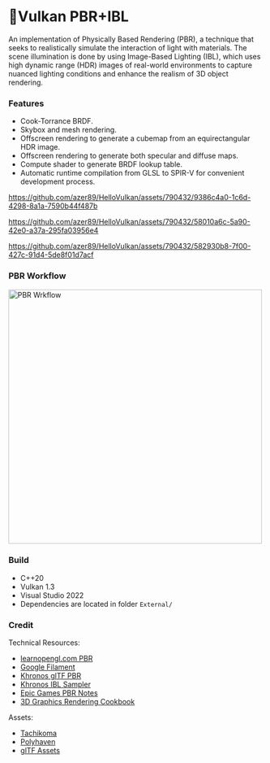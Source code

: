 # 🌋Vulkan PBR+IBL

An implementation of Physically Based Rendering (PBR), a technique that seeks to realistically simulate the interaction of light with materials. The scene illumination is done by using Image-Based Lighting (IBL), which uses high dynamic range (HDR) images of real-world environments to capture nuanced lighting conditions and enhance the realism of 3D object rendering.

### Features
* Cook-Torrance BRDF.
* Skybox and mesh rendering.
* Offscreen rendering to generate a cubemap from an equirectangular HDR image.
* Offscreen rendering to generate both specular and diffuse maps.
* Compute shader to generate BRDF lookup table.
* Automatic runtime compilation from GLSL to SPIR-V for convenient development process.

https://github.com/azer89/HelloVulkan/assets/790432/9386c4a0-1c6d-4298-8a1a-7590b44f487b

https://github.com/azer89/HelloVulkan/assets/790432/58010a6c-5a90-42e0-a37a-295fa03956e4

https://github.com/azer89/HelloVulkan/assets/790432/582930b8-7f00-427c-91d4-5de8f01d7acf

### PBR Workflow

<img width="500" alt="PBR Wrkflow" src="https://github.com/azer89/HelloVulkan/assets/790432/686699df-6c29-4efb-8102-858955afed55">

### Build
* C++20
* Vulkan 1.3
* Visual Studio 2022
* Dependencies are located in folder `External/` 

### Credit
Technical Resources:
* [learnopengl.com PBR](https://learnopengl.com/PBR/Theory)
* [Google Filament](https://google.github.io/filament/Filament.html)
* [Khronos glTF PBR](https://github.com/SaschaWillems/Vulkan-glTF-PBR)
* [Khronos IBL Sampler](https://github.com/KhronosGroup/glTF-IBL-Sampler)
* [Epic Games PBR Notes](https://blog.selfshadow.com/publications/s2013-shading-course/karis/s2013_pbs_epic_notes_v2.pdf)
* [3D Graphics Rendering Cookbook](https://github.com/PacktPublishing/3D-Graphics-Rendering-Cookbook)

Assets:
* [Tachikoma](https://sketchfab.com/3d-models/tachikoma-7ec03deb78de4a1b908d2bc736ff0f15)
* [Polyhaven](https://polyhaven.com/)
* [glTF Assets](https://github.com/KhronosGroup/glTF-Sample-Assets)
